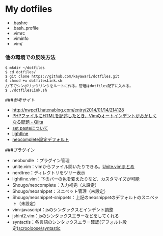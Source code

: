 # My dotfiles
* .bashrc
* .bash_profile
* .vimrc
* .viminfo
* .vim/

### 他の環境での反映方法
``` 
$ mkdir ~/dotfiles
$ cd dotfiles/
$ git clone https://github.com/kayawari/dotfiles.git
$ chmod +x dotfilesLink.sh
//下でシンボリックリンクをルートに作る。管理はdotfiles配下に入れる。
$ ./dotfilesLink.sh 
```

###_参考サイト_
* http://nwpct1.hatenablog.com/entry/2014/01/14/214128
* [PHPファイルにHTMLを記述したとき、Vimのオートインデントがおかしくなる問題 - Qiita](http://qiita.com/hashiohiro/items/71a47061e91b61bbb189)
* [set pasteについて](http://qiita.com/quwa/items/019250dbca167985fe32)
* [lightline](https://github.com/itchyny/lightline.vim)
* [neocomplete設定デフォルト](https://github.com/Shougo/neocomplete.vim)

###プラグイン
* neobundle ：プラグイン管理
* unite.vim：vimからファイル開いたりできる。[Unite.vimまとめ](http://qiita.com/hide/items/77b9c1b0f29577d60397)
* nerdtree：ディレクトリをツリー表示
* lightline.vim：下のバーの色を変えたりなど、カスタマイズが可能
* Shougo/neocomplete：入力補完（未設定）
* Shougo/neosnippet：スニペット管理（未設定）
* Shougo/neosnippet-snippets：上記のneosnippetのデフォルトのスニペット（未設定）
* vim-javascript：jsのシンタックスとインデント調整
* jshint2.vim：jsのシンタックスエラーなどをしてくれる
* syntactis：各言語のシンタックスエラー確認(デフォルト設定)[scrooloose/syntastic](https://github.com/scrooloose/syntastic#settings)


